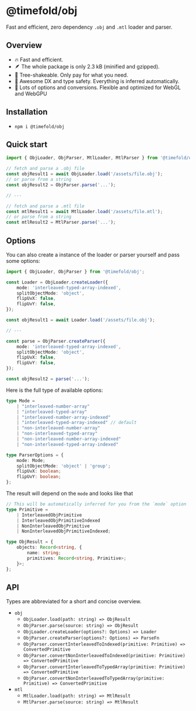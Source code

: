 # @timefold/obj
Fast and efficient, zero dependency `.obj` and `.mtl` loader and parser.

## Overview

- 🔥 Fast and efficient.
- 🪶 The whole package is only 2.3 kB (minified and gzipped).
- 🌳 Tree-shakeable. Only pay for what you need.
- 🚀 Awesome DX and type safety. Everything is inferred automatically.
- 🔨 Lots of options and conversions. Flexible and optimized for WebGL and WebGPU

## Installation

- `npm i @timefold/obj`

## Quick start

```ts
import { ObjLoader, ObjParser, MtlLoader, MtlParser } from '@timefold/obj';

// fetch and parse a .obj file
const objResult1 = await ObjLoader.load('/assets/file.obj');
// or parse from a string
const objResult2 = ObjParser.parse('...');

// ---

// fetch and parse a .mtl file
const mtlResult1 = await MtlLoader.load('/assets/file.mtl');
// or parse from a string
const mtlResult2 = MtlParser.parse('...');
```

## Options

You can also create a instance of the loader or parser yourself and pass some options:

```ts
import { ObjLoader, ObjParser } from '@timefold/obj';

const Loader = ObjLoader.createLoader({
    mode: 'interleaved-typed-array-indexed',
    splitObjectMode: 'object',
    flipUvX: false,
    flipUvY: false,
});

const objResult1 = await Loader.load('/assets/file.obj');

// ---

const parse = ObjParser.createParser({
    mode: 'interleaved-typed-array-indexed',
    splitObjectMode: 'object',
    flipUvX: false,
    flipUvY: false,
});

const objResult2 = parse('...');
```

Here is the full type of available options:

```ts
type Mode = 
    | "interleaved-number-array"
    | "interleaved-typed-array"
    | "interleaved-number-array-indexed"
    | "interleaved-typed-array-indexed" // default
    | "non-interleaved-number-array"
    | "non-interleaved-typed-array"
    | "non-interleaved-number-array-indexed"
    | "non-interleaved-typed-array-indexed"

type ParserOptions = {
    mode: Mode;
    splitObjectMode: 'object' | 'group';
    flipUvX: boolean;
    flipUvY: boolean;
};
```

The result will depend on the `mode` and looks like that

```ts
// This will be automatically inferred for you from the `mode` option
type Primitive =
    | InterleavedObjPrimitive
    | InterleavedObjPrimitiveIndexed
    | NonInterleavedObjPrimitive
    | NonInterleavedObjPrimitiveIndexed;

type ObjResult = {
    objects: Record<string, {
        name: string;
        primitives: Record<string, Primitive>;
    }>;
};
```

## API

Types are abbreviated for a short and concise overview.

- `obj`
    - `ObjLoader.load(path: string) => ObjResult`
    - `ObjParser.parse(source: string) => ObjResult`
    - `ObjLoader.createLoader(options?: Options) => Loader`
    - `ObjParser.createParser(options?: Options) => ParseFn`
    - `ObjParser.convertInterleavedToIndexed(primitive: Primitive) => ConvertedPrimitive`
    - `ObjParser.convertNonInterleavedToIndexed(primitive: Primitive) => ConvertedPrimitive`
    - `ObjParser.convertInterleavedToTypedArray(primitive: Primitive) => ConvertedPrimitive`
    - `ObjParser.convertNonInterleavedToTypedArray(primitive: Primitive) => ConvertedPrimitive`
- `mtl`
    - `MtlLoader.load(path: string) => MtlResult`
    - `MtlParser.parse(source: string) => MtlResult`